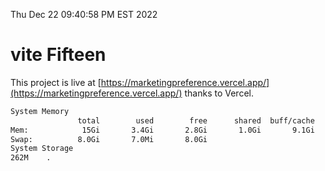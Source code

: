 Thu Dec 22 09:40:58 PM EST 2022

# vite Fifteen


This project is live at [https://marketingpreference.vercel.app/](https://marketingpreference.vercel.app/) thanks to Vercel.

```bash
System Memory
               total        used        free      shared  buff/cache   available
Mem:            15Gi       3.4Gi       2.8Gi       1.0Gi       9.1Gi        10Gi
Swap:          8.0Gi       7.0Mi       8.0Gi
System Storage
262M	.
